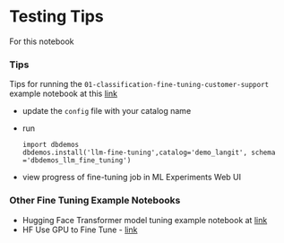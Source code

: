 # Testing Tips

For this notebook

### Tips

Tips for running the `01-classification-fine-tuning-customer-support` example notebook at this [link](https://notebooks.databricks.com/demos/llm-fine-tuning/index.html)

- update the `config` file with your catalog name
- run
  
  ```
  import dbdemos
  dbdemos.install('llm-fine-tuning',catalog='demo_langit', schema ='dbdemos_llm_fine_tuning')
  ```
- view progress of fine-tuning job in ML Experiments Web UI

### Other Fine Tuning Example Notebooks

- Hugging Face Transformer model tuning example notebook at [link](https://docs.databricks.com/en/_extras/notebooks/source/deep-learning/tune-classification-model-hugging-face-transformers.html)
- HF Use GPU to Fine Tune - [link](https://docs.databricks.com/en/machine-learning/train-model/huggingface/fine-tune-model.html#notebook-fine-tune-text-classification-on-a-single-gpu)
